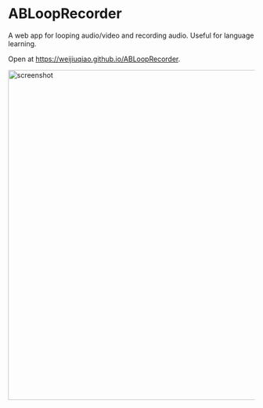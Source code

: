 # ABLoopRecorder

A web app for looping audio/video and recording audio. Useful for language learning.

Open at https://weijiuqiao.github.io/ABLoopRecorder.

<img width="673" alt="screenshot" src="https://github.com/weijiuqiao/ABLoopRecorder/assets/59040746/d992aee8-2e0c-4c66-9aef-b54363d7c2a1">
